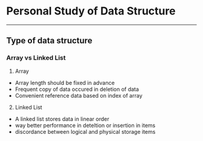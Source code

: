 # Personal Study of Data Structure 
-------
## Type of data structure

### Array vs Linked List
1. Array 
* Array length should be fixed in advance
* Frequent copy of data occured in deletion of data
* Convenient reference data based on index of array

2. Linked List
* A linked list stores data in linear order
* way better performance in deteltion or insertion in items
* discordance between logical and physical storage items

